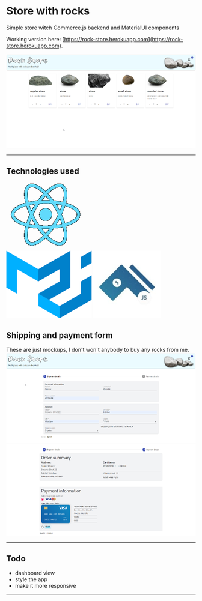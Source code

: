 # Store with rocks
Simple store witch Commerce.js backend and MaterialUI components

Working version here: [https://rock-store.herokuapp.com](https://rock-store.herokuapp.com).


![](img/dashboard.png)

---
## Technologies used
![](img/react.png) ![](img/material.png) ![](img/commerce.jpg)


## Shipping and payment form
These are just mockups, I don't won't anybody to buy any rocks from me.  
![](img/form1.png)
![](img/form2.png)

---
## Todo
- dashboard view
- style the app
- make it more responsive
---
